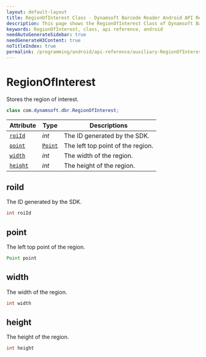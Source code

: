 ```yaml
---
layout: default-layout
title: RegionOfInterest Class - Dynamsoft Barcode Reader Android API Reference
description: This page shows the RegionOfInterest Class of Dynamsoft Barcode Reader for Android SDK.
keywords: RegionOfInterest, class, api reference, android
needAutoGenerateSidebar: true
needGenerateH3Content: true
noTitleIndex: true
permalink: /programming/android/api-reference/auxiliary-RegionOfInterest-v9.6.20.html
---
```


# RegionOfInterest

Stores the region of interest.

```java
class com.dynamsoft.dbr.RegionOfInterest;
```

| Attribute | Type | Descriptions |
|---------- | ---- | ------------ |
| [`roiId`](#roiid) | *int* | The ID generated by the SDK. |
| [`point`](#point) | [`Point`](auxiliary-Point.md) | The left top point of the region. |
| [`width`](#width) | *int* | The width of the region. |
| [`height`](#height) | *int* | The height of the region. |

## roiId

The ID generated by the SDK.

```java
int roiId
```

## point

The left top point of the region.

```java
Point point
```

## width

The width of the region.

```java
int width
```

## height

The height of the region.

```java
int height
```
